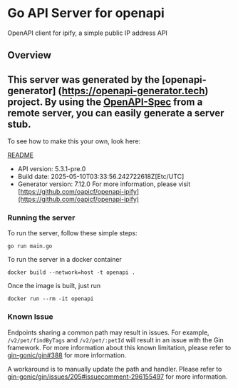 # Go API Server for openapi

OpenAPI client for ipify, a simple public IP address API

## Overview
This server was generated by the [openapi-generator]
(https://openapi-generator.tech) project.
By using the [OpenAPI-Spec](https://github.com/OAI/OpenAPI-Specification) from a remote server, you can easily generate a server stub.
-

To see how to make this your own, look here:

[README](https://openapi-generator.tech)

- API version: 5.3.1-pre.0
- Build date: 2025-05-10T03:33:56.242722618Z[Etc/UTC]
- Generator version: 7.12.0
For more information, please visit [https://github.com/oapicf/openapi-ipify](https://github.com/oapicf/openapi-ipify)

### Running the server

To run the server, follow these simple steps:

```
go run main.go
```

To run the server in a docker container
```
docker build --network=host -t openapi .
```

Once the image is built, just run
```
docker run --rm -it openapi
```

### Known Issue

Endpoints sharing a common path may result in issues. For example, `/v2/pet/findByTags` and `/v2/pet/:petId` will result in an issue with the Gin framework. For more information about this known limitation, please refer to [gin-gonic/gin#388](https://github.com/gin-gonic/gin/issues/388) for more information.

A workaround is to manually update the path and handler. Please refer to [gin-gonic/gin/issues/205#issuecomment-296155497](https://github.com/gin-gonic/gin/issues/205#issuecomment-296155497) for more information.
